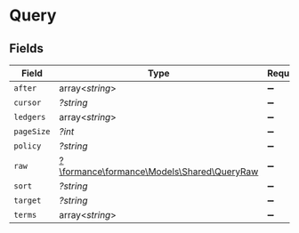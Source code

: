 # Query


## Fields

| Field                                                                         | Type                                                                          | Required                                                                      | Description                                                                   | Example                                                                       |
| ----------------------------------------------------------------------------- | ----------------------------------------------------------------------------- | ----------------------------------------------------------------------------- | ----------------------------------------------------------------------------- | ----------------------------------------------------------------------------- |
| `after`                                                                       | array<*string*>                                                               | :heavy_minus_sign:                                                            | N/A                                                                           |                                                                               |
| `cursor`                                                                      | *?string*                                                                     | :heavy_minus_sign:                                                            | N/A                                                                           | YXVsdCBhbmQgYSBtYXhpbXVtIG1heF9yZXN1bHRzLol=                                  |
| `ledgers`                                                                     | array<*string*>                                                               | :heavy_minus_sign:                                                            | N/A                                                                           |                                                                               |
| `pageSize`                                                                    | *?int*                                                                        | :heavy_minus_sign:                                                            | N/A                                                                           |                                                                               |
| `policy`                                                                      | *?string*                                                                     | :heavy_minus_sign:                                                            | N/A                                                                           | OR                                                                            |
| `raw`                                                                         | [?\formance\formance\Models\Shared\QueryRaw](../../Models/Shared/QueryRaw.md) | :heavy_minus_sign:                                                            | N/A                                                                           |                                                                               |
| `sort`                                                                        | *?string*                                                                     | :heavy_minus_sign:                                                            | N/A                                                                           | txid:asc                                                                      |
| `target`                                                                      | *?string*                                                                     | :heavy_minus_sign:                                                            | N/A                                                                           |                                                                               |
| `terms`                                                                       | array<*string*>                                                               | :heavy_minus_sign:                                                            | N/A                                                                           |                                                                               |